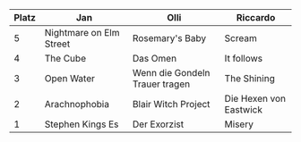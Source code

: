 Platz | Jan | Olli | Riccardo
------ | ------|------|----------
5      |Nightmare on Elm Street |Rosemary's Baby                   |Scream
4      |The Cube                | Das Omen                         |It follows 
3      |Open Water              | Wenn die Gondeln Trauer tragen   |The Shining
2      |Arachnophobia           | Blair Witch Project              |Die Hexen von Eastwick 
1      |Stephen Kings Es        | Der Exorzist                     |Misery
